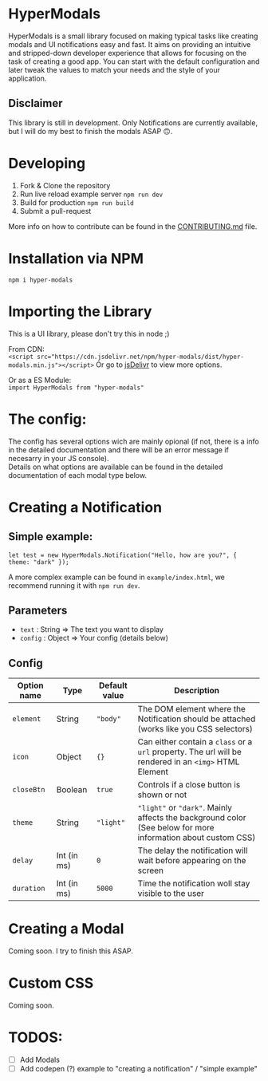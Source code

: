 # HyperModals

HyperModals is a small library focused on making typical tasks like creating modals and UI notifications easy and fast.
It aims on providing an intuitive and stripped-down developer experience that allows for focusing on the task of creating a good app. You can start with the default configuration and later tweak the values to match your needs and the style of your application.

## Disclaimer

This library is still in development. Only Notifications are currently available, but I will do my best to finish the modals ASAP 🙃.

# Developing

1. Fork & Clone the repository
2. Run live reload example server `npm run dev`
3. Build for production `npm run build`
4. Submit a pull-request

More info on how to contribute can be found in the [CONTRIBUTING.md](https://github.com/Jaaahn/HyperModals/blob/master/CONTRIBUTING.md) file.

# Installation via NPM

`npm i hyper-modals`

# Importing the Library

This is a UI library, please don't try this in node ;)

From CDN:  
`<script src="https://cdn.jsdelivr.net/npm/hyper-modals/dist/hyper-modals.min.js"></script>`
Or go to [jsDelivr](https://www.jsdelivr.com/package/npm/hyper-modals) to view more options.

Or as a ES Module:  
`import HyperModals from "hyper-modals"`

# The config:

The config has several options wich are mainly opional (if not, there is a info in the detailed documentation and there will be an error message if necesarry in your JS console).  
Details on what options are available can be found in the detailed documentation of each modal type below.

# Creating a Notification

## Simple example:

```
let test = new HyperModals.Notification("Hello, how are you?", { theme: "dark" });
```

A more complex example can be found in `example/index.html`, we recommend running it with `npm run dev`.

## Parameters

-   `text` : String => The text you want to display
-   `config` : Object => Your config (details below)

## Config

| Option name | Type        | Default value | Description                                                                                                  |
| ----------- | ----------- | ------------- | ------------------------------------------------------------------------------------------------------------ |
| `element`   | String      | `"body"`      | The DOM element where the Notification should be attached (works like you CSS selectors)                     |
| `icon`      | Object      | `{}`          | Can either contain a `class` or a `url` property. The url will be rendered in an `<img>` HTML Element        |
| `closeBtn`  | Boolean     | `true`        | Controls if a close button is shown or not                                                                   |
| `theme`     | String      | `"light"`     | `"light"` or `"dark"`. Mainly affects the background color (See below for more information about custom CSS) |
| `delay`     | Int (in ms) | `0`           | The delay the notification will wait before appearing on the screen                                          |
| `duration`  | Int (in ms) | `5000`        | Time the notification woll stay visible to the user                                                          |

# Creating a Modal

Coming soon. I try to finish this ASAP.

# Custom CSS

Coming soon.

# TODOS:

-   [ ] Add Modals
-   [ ] Add codepen (?) example to "creating a notification" / "simple example"
